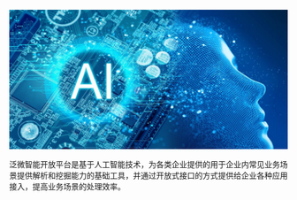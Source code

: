 ![平台简介](../static/jianjie.jpg)  

泛微智能开放平台是基于人工智能技术，为各类企业提供的用于企业内常见业务场景提供解析和挖掘能力的基础工具，并通过开放式接口的方式提供给企业各种应用接入，提高业务场景的处理效率。  